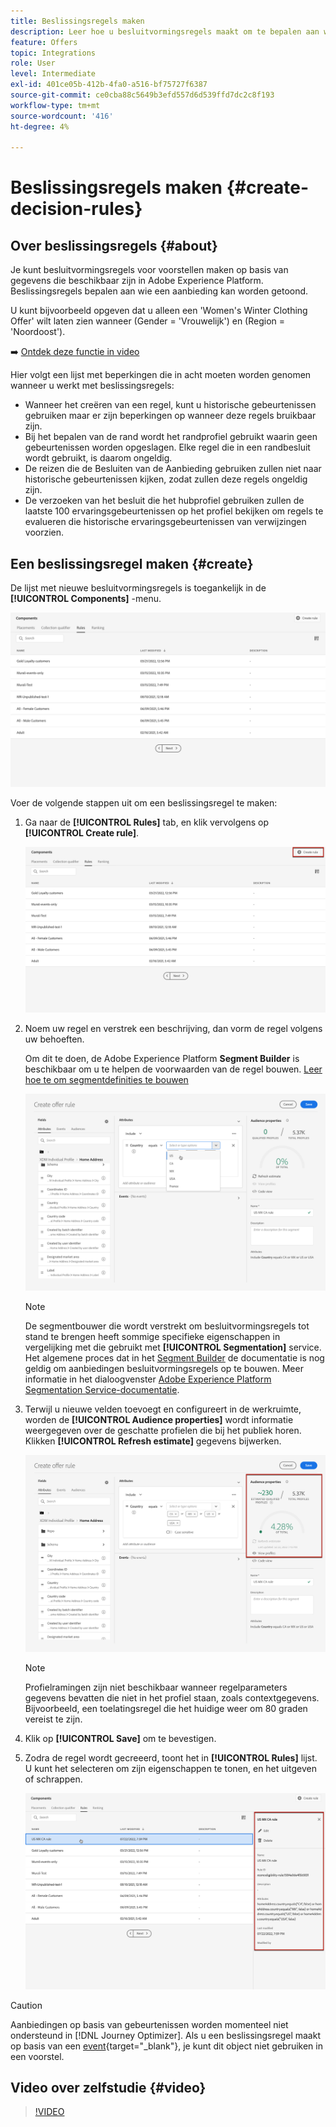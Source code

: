 ```yaml
---
title: Beslissingsregels maken
description: Leer hoe u besluitvormingsregels maakt om te bepalen aan wie aanbiedingen kunnen worden weergegeven
feature: Offers
topic: Integrations
role: User
level: Intermediate
exl-id: 401ce05b-412b-4fa0-a516-bf75727f6387
source-git-commit: ce0cba88c5649b3efd557d6d539ffd7dc2c8f193
workflow-type: tm+mt
source-wordcount: '416'
ht-degree: 4%

---
```


# Beslissingsregels maken {#create-decision-rules}

## Over beslissingsregels {#about}

Je kunt besluitvormingsregels voor voorstellen maken op basis van gegevens die beschikbaar zijn in Adobe Experience Platform. Beslissingsregels bepalen aan wie een aanbieding kan worden getoond.

U kunt bijvoorbeeld opgeven dat u alleen een &#39;Women&#39;s Winter Clothing Offer&#39; wilt laten zien wanneer (Gender = &#39;Vrouwelijk&#39;) en (Region = &#39;Noordoost&#39;).

➡️ [Ontdek deze functie in video](#video)

Hier volgt een lijst met beperkingen die in acht moeten worden genomen wanneer u werkt met beslissingsregels:

* Wanneer het creëren van een regel, kunt u historische gebeurtenissen gebruiken maar er zijn beperkingen op wanneer deze regels bruikbaar zijn.
* Bij het bepalen van de rand wordt het randprofiel gebruikt waarin geen gebeurtenissen worden opgeslagen. Elke regel die in een randbesluit wordt gebruikt, is daarom ongeldig.
* De reizen die de Besluiten van de Aanbieding gebruiken zullen niet naar historische gebeurtenissen kijken, zodat zullen deze regels ongeldig zijn.
* De verzoeken van het besluit die het hubprofiel gebruiken zullen de laatste 100 ervaringsgebeurtenissen op het profiel bekijken om regels te evalueren die historische ervaringsgebeurtenissen van verwijzingen voorzien.

## Een beslissingsregel maken {#create}

De lijst met nieuwe besluitvormingsregels is toegankelijk in de **[!UICONTROL Components]** -menu.

![](../assets/decision_rules_list.png)

Voer de volgende stappen uit om een beslissingsregel te maken:

1. Ga naar de **[!UICONTROL Rules]** tab, en klik vervolgens op **[!UICONTROL Create rule]**.

   ![](../assets/offers_decision_rule_creation.png)

1. Noem uw regel en verstrek een beschrijving, dan vorm de regel volgens uw behoeften.

   Om dit te doen, de Adobe Experience Platform **Segment Builder** is beschikbaar om u te helpen de voorwaarden van de regel bouwen. [Leer hoe te om segmentdefinities te bouwen](../../audience/creating-a-segment-definition.md)

   <!--In this example, the rule will target customers that have the "Gold" loyalty level.-->

   ![](../assets/offers_decision_rule_creation_segment.png)

   >[!NOTE]
   >
   >De segmentbouwer die wordt verstrekt om besluitvormingsregels tot stand te brengen heeft sommige specifieke eigenschappen in vergelijking met die gebruikt met **[!UICONTROL Segmentation]** service. Het algemene proces dat in het [Segment Builder](../../audience/creating-a-segment-definition.md) de documentatie is nog geldig om aanbiedingen besluitvormingsregels op te bouwen. Meer informatie in het dialoogvenster [Adobe Experience Platform Segmentation Service-documentatie](https://experienceleague.adobe.com/docs/experience-platform/segmentation/ui/segment-builder.html).

1. Terwijl u nieuwe velden toevoegt en configureert in de werkruimte, worden de **[!UICONTROL Audience properties]** wordt informatie weergegeven over de geschatte profielen die bij het publiek horen. Klikken **[!UICONTROL Refresh estimate]** gegevens bijwerken.

   ![](../assets/offers_decision_rule_creation_estimate.png)

   >[!NOTE]
   >
   >Profielramingen zijn niet beschikbaar wanneer regelparameters gegevens bevatten die niet in het profiel staan, zoals contextgegevens. Bijvoorbeeld, een toelatingsregel die het huidige weer om 80 graden vereist te zijn.

1. Klik op **[!UICONTROL Save]** om te bevestigen.

1. Zodra de regel wordt gecreeerd, toont het in **[!UICONTROL Rules]** lijst. U kunt het selecteren om zijn eigenschappen te tonen, en het uitgeven of schrappen.

   ![](../assets/rule_created.png)

>[!CAUTION]
>
>Aanbiedingen op basis van gebeurtenissen worden momenteel niet ondersteund in [!DNL Journey Optimizer]. Als u een beslissingsregel maakt op basis van een [event](https://experienceleague.adobe.com/docs/experience-platform/segmentation/ui/segment-builder.html#events){target="_blank"}, je kunt dit object niet gebruiken in een voorstel.

## Video over zelfstudie {#video}

>[!VIDEO](https://video.tv.adobe.com/v/329373?quality=12)
